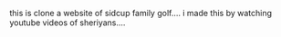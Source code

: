 this is clone a website of sidcup family golf.... i made this by watching youtube videos of sheriyans....
